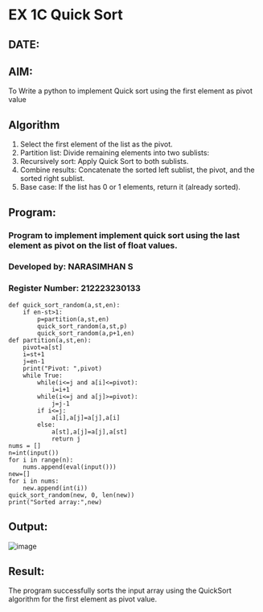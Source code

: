 # EX 1C Quick Sort
## DATE:
## AIM:
To Write a python to implement Quick sort using the first element as pivot value

## Algorithm
1. Select the first element of the list as the pivot.
2. Partition list: Divide remaining elements into two sublists:
3. Recursively sort: Apply Quick Sort to both sublists.
4. Combine results: Concatenate the sorted left sublist, the pivot, and the sorted right sublist.
5. Base case: If the list has 0 or 1 elements, return it (already sorted).  

## Program:
### Program to implement implement quick sort using the last element as pivot on the list of float values.
### Developed by: NARASIMHAN S
### Register Number: 212223230133
```
def quick_sort_random(a,st,en):
    if en-st>1:
        p=partition(a,st,en)
        quick_sort_random(a,st,p)
        quick_sort_random(a,p+1,en)
def partition(a,st,en):
    pivot=a[st]
    i=st+1
    j=en-1
    print("Pivot: ",pivot)
    while True:
        while(i<=j and a[i]<=pivot):
            i=i+1
        while(i<=j and a[j]>=pivot):
            j=j-1
        if i<=j:
            a[i],a[j]=a[j],a[i]
        else:
            a[st],a[j]=a[j],a[st]
            return j
nums = []
n=int(input())
for i in range(n):
    nums.append(eval(input()))
new=[]
for i in nums:
    new.append(int(i))
quick_sort_random(new, 0, len(new))
print("Sorted array:",new)

```

## Output:

![image](https://github.com/user-attachments/assets/0bf205a1-e624-42e2-97bf-dbf71ddd3aae)

## Result:
The program successfully sorts the input array using the QuickSort algorithm for the first element as pivot value.
